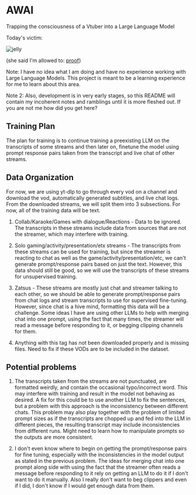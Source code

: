 # AWAI
Trapping the consciousness of a Vtuber into a Large Language Model

Today's victim:

![jelly](https://github.com/user-attachments/assets/05f33d80-6d31-4fff-bb23-541cd4f5bcba)

(she said I'm allowed to: [proof](https://youtube.com/shorts/Gbg7tMGapSk?si=n-5aOienEQvvmvYG))

Note: I have no idea what I am doing and have no experience working with Large Language Models. This project is meant to be a learning experience for me to learn about this area.

Note 2: Also, development is in very early stages, so this README will contain my incoherent notes and ramblings until it is more fleshed out. If you are not me how did you get here?

## Training Plan
The plan for training is to continue training a preexisting LLM on the transcripts of some streams and then later on, finetune the model using prompt response pairs taken from the transcript and live chat of other streams.

## Data Organization
For now, we are using yt-dlp to go through every vod on a channel and download the vod, automatically generated subtitles, and live chat logs. From the downloaded streams, we will split them into 3 subsections. For now, all of the training data will be text.

1. Collab/Karaoke/Games with dialogue/Reactions - Data to be ignored. The transcripts in these streams include data from sources that are not the streamer, which may interfere with training.

2. Solo gaming/activity/presentation/etx streams - The transcripts from these streams can be used for training, but since the streamer is reacting to chat as well as the game/activity/presentation/etc, we can't generate prompt/response pairs based on just the text. However, this data should still be good, so we will use the transcripts of these streams for unsupervised training.

3. Zatsus - These streams are mostly just chat and streamer talking to each other, so we should be able to generate prompt/response pairs from chat logs and stream transcripts to use for supervised fine-tuning. However, since chat is a hive mind, formatting this data will be a challenge. Some ideas I have are using other LLMs to help with merging chat into one prompt, using the fact that many times, the streamer will read a message before responding to it, or begging clipping channels for them.

4. Anything with this tag has not been downloaded properly and is missing files. Need to fix if these VODs are to be included in the dataset.

## Potential problems
1. The transcripts taken from the streams are not punctuated, are formatted weirdly, and contain the occasional typo/incorrect word. This may interfere with training and result in the model not behaving as desired. A fix for this could be to use another LLM to fix the sentences, but a problem with this approach is the inconsistency between different chats. This problem may also play together with the problem of limited prompt sizes as if the transcripts are chopped up and fed into the LLM in different pieces, the resulting transcript may include inconsistencies from different runs. Might need to learn how to manipulate prompts so the outputs are more consistent.

2. I don't even know where to begin on getting the prompt/response pairs for fine tuning, especially with the inconsistencies in the model output as stated in the previous problem. The ideas for merging chat into one prompt along side with using the fact that the streamer often reads a message before responding to it rely on getting an LLM to do it if I don't want to do it manually. Also I really don't want to beg clippers and even if I did, I don't know if I would get enough data from them.
